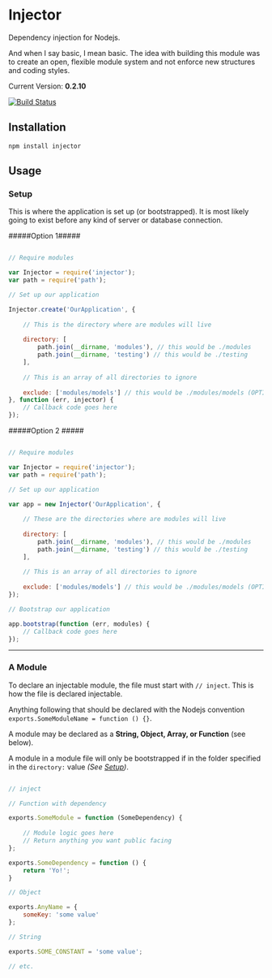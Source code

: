 # Injector

Dependency injection for Nodejs.

And when I say basic, I mean basic. The idea with building this module was to create an open, flexible module system and not enforce new structures and coding styles.

Current Version: **0.2.10**

[![Build Status](https://travis-ci.org/scottcorgan/Injector.png)](https://travis-ci.org/scottcorgan/Injector)

## Installation

```
npm install injector
```

## Usage

### Setup

This is where the application is set up (or bootstrapped). It is most likely going to exist before any kind of server or database connection.

#####Option 1#####

```javascript

// Require modules

var Injector = require('injector');
var path = require('path');

// Set up our application

Injector.create('OurApplication', {
    
    // This is the directory where are modules will live
  
    directory: [
        path.join(__dirname, 'modules'), // this would be ./modules
        path.join(__dirname, 'testing') // this would be ./testing
    ],
    
    // This is an array of all directories to ignore
    
    exclude: ['modules/models'] // this would be ./modules/models (OPTIONAL)
}, function (err, injector) {
    // Callback code goes here
});
```

#####Option 2 #####

```javascript

// Require modules

var Injector = require('injector');
var path = require('path');

// Set up our application

var app = new Injector('OurApplication', {
    
    // These are the directories where are modules will live
  
    directory: [
        path.join(__dirname, 'modules'), // this would be ./modules
        path.join(__dirname, 'testing') // this would be ./testing
    ],
    
    // This is an array of all directories to ignore
    
    exclude: ['modules/models'] // this would be ./modules/models (OPTIONAL)
});

// Bootstrap our application

app.bootstrap(function (err, modules) {
    // Callback code goes here
});

```

* * *

### A Module

To declare an injectable module, the file must start with `// inject`. This is how the file is declared injectable.

Anything following that should be declared with the Nodejs convention `exports.SomeModuleName = function () {}`.

A module may be declared as a **String, Object, Array, or Function** (see below).

A module in a module file will only be bootstrapped if in the folder specified in the ` directory: ` value *(See [Setup](https://github.com/scottcorgan/Injector/blob/master/README.md#setup))*.

```javascript

// inject

// Function with dependency

exports.SomeModule = function (SomeDependency) {
    
    // Module logic goes here
    // Return anything you want public facing
};

exports.SomeDependency = function () {
    return 'Yo!';
}

// Object

exports.AnyName = {
    someKey: 'some value'
};

// String

exports.SOME_CONSTANT = 'some value';

// etc.


```
